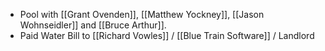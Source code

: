 - Pool with [[Grant Ovenden]], [[Matthew Yockney]], [[Jason Wohnseidler]] and [[Bruce Arthur]].
- Paid Water Bill to [[Richard Vowles]] / [[Blue Train Software]] / Landlord